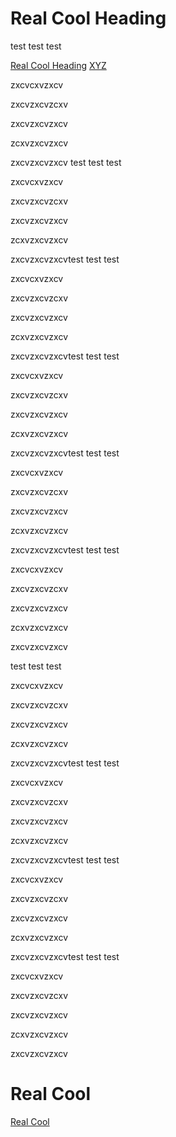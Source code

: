 

# Real Cool Heading

test test test

[Real Cool Heading](#real-cool-heading)
[XYZ](#real-cool-heading)


[ ](#real-cool)

zxcvcxvzxcv



zxcvzxcvzcxv


zxcvzxcvzxcv



zcxvzxcvzxcv


zxcvzxcvzxcv
test test test





zxcvcxvzxcv



zxcvzxcvzcxv


zxcvzxcvzxcv



zcxvzxcvzxcv


zxcvzxcvzxcvtest test test





zxcvcxvzxcv



zxcvzxcvzcxv


zxcvzxcvzxcv



zcxvzxcvzxcv


zxcvzxcvzxcvtest test test





zxcvcxvzxcv



zxcvzxcvzcxv


zxcvzxcvzxcv



zcxvzxcvzxcv


zxcvzxcvzxcvtest test test





zxcvcxvzxcv



zxcvzxcvzcxv


zxcvzxcvzxcv



zcxvzxcvzxcv


zxcvzxcvzxcvtest test test





zxcvcxvzxcv



zxcvzxcvzcxv


zxcvzxcvzxcv



zcxvzxcvzxcv


zxcvzxcvzxcv

test test test





zxcvcxvzxcv



zxcvzxcvzcxv


zxcvzxcvzxcv



zcxvzxcvzxcv


zxcvzxcvzxcvtest test test





zxcvcxvzxcv



zxcvzxcvzcxv


zxcvzxcvzxcv



zcxvzxcvzxcv


zxcvzxcvzxcvtest test test





zxcvcxvzxcv



zxcvzxcvzcxv


zxcvzxcvzxcv



zcxvzxcvzxcv


zxcvzxcvzxcvtest test test





zxcvcxvzxcv



zxcvzxcvzcxv


zxcvzxcvzxcv



zcxvzxcvzxcv


zxcvzxcvzxcv

# Real Cool

[Real Cool](#real-cool-heading)

